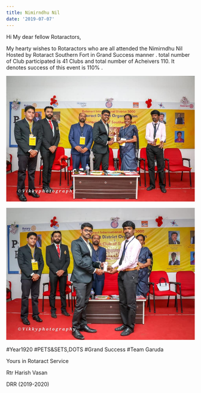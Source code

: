 ```yaml
---
title: Nimirndhu Nil
date: '2019-07-07'
---
```

Hi My dear fellow Rotaractors,

My hearty wishes to Rotaractors who are all attended the Nimirndhu Nil Hosted by Rotaract Southern Fort in Grand Success manner . total number of Club participated is 41 Clubs and total number of Acheivers 110. It denotes success of this event is 110% .

![](/assets/images/announcement_posts/pets-sets-2.jpeg)

![](/assets/images/announcement_posts/pets-sets.jpeg)

\#Year1920
\#PETS&SETS,DOTS
\#Grand Success
\#Team Garuda

Yours in Rotaract Service

Rtr Harish Vasan

DRR (2019-2020)
